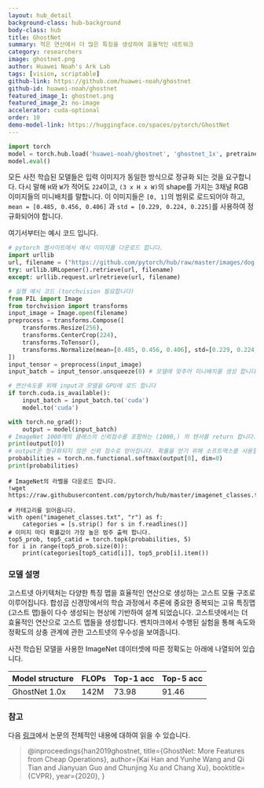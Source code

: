 ```yaml
---
layout: hub_detail
background-class: hub-background
body-class: hub
title: GhostNet
summary: 적은 연산에서 더 많은 특징을 생성하여 효율적인 네트워크
category: researchers
image: ghostnet.png
author: Huawei Noah's Ark Lab
tags: [vision, scriptable]
github-link: https://github.com/huawei-noah/ghostnet
github-id: huawei-noah/ghostnet
featured_image_1: ghostnet.png
featured_image_2: no-image
accelerator: cuda-optional
order: 10
demo-model-link: https://huggingface.co/spaces/pytorch/GhostNet
---
```


```python
import torch
model = torch.hub.load('huawei-noah/ghostnet', 'ghostnet_1x', pretrained=True)
model.eval()
```

모든 사전 학습된 모델들은 입력 이미지가 동일한 방식으로 정규화 되는 것을 요구합니다. 
다시 말해 `H`와 `W`가 적어도 `224`이고, `(3 x H x W)`의 shape를 가지는 3채널 RGB 이미지들의 미니배치를 말합니다.
이 이미지들은 `[0, 1]`의 범위로 로드되어야 하고, `mean = [0.485, 0.456, 0.406]`
과 `std = [0.229, 0.224, 0.225]`를 사용하여 정규화되어야 합니다.

여기서부터는 예시 코드 입니다.

```python
# pytorch 웹사이트에서 예시 이미지를 다운로드 합니다.
import urllib
url, filename = ("https://github.com/pytorch/hub/raw/master/images/dog.jpg", "dog.jpg")
try: urllib.URLopener().retrieve(url, filename)
except: urllib.request.urlretrieve(url, filename)
```

```python
# 실행 예시 코드 (torchvision 필요합니다)
from PIL import Image
from torchvision import transforms
input_image = Image.open(filename)
preprocess = transforms.Compose([
    transforms.Resize(256),
    transforms.CenterCrop(224),
    transforms.ToTensor(),
    transforms.Normalize(mean=[0.485, 0.456, 0.406], std=[0.229, 0.224, 0.225]),
])
input_tensor = preprocess(input_image)
input_batch = input_tensor.unsqueeze(0) # 모델에 맞추어 미니배치를 생성 합니다.

# 연산속도를 위해 input과 모델을 GPU에 로드 합니다
if torch.cuda.is_available():
    input_batch = input_batch.to('cuda')
    model.to('cuda')

with torch.no_grad():
    output = model(input_batch)
# ImageNet 1000개의 클래스의 신뢰점수를 포함하는 (1000,) 의 텐서를 return 합니다.
print(output[0])
# output은 정규화되지 않은 신뢰 점수로 얻어집니다. 확률을 얻기 위해 소프트맥스를 사용할 수 있습니다.
probabilities = torch.nn.functional.softmax(output[0], dim=0)
print(probabilities)
```

```
# ImageNet의 라벨을 다운로드 합니다.
!wget https://raw.githubusercontent.com/pytorch/hub/master/imagenet_classes.txt
```

```
# 카테고리를 읽어옵니다.
with open("imagenet_classes.txt", "r") as f:
    categories = [s.strip() for s in f.readlines()]
# 이미지 마다 확률값이 가장 높은 범주 출력 합니다.
top5_prob, top5_catid = torch.topk(probabilities, 5)
for i in range(top5_prob.size(0)):
    print(categories[top5_catid[i]], top5_prob[i].item())
```

### 모델 설명

고스트넷 아키텍처는 다양한 특징 맵을 효율적인 연산으로 생성하는 고스트 모듈 구조로 이루어집니다. 
합성곱 신경망에서의 학습 과정에서 추론에 중요한 중복되는 고유 특징맵(고스트 맵)들이 다수 생성되는 현상에 기반하여 설계 되었습니다. 고스트넷에서는 더 효율적인 연산으로 고스트 맵들을 생성합니다.
벤치마크에서 수행된 실험을 통해 속도와 정확도의 상충 관계에 관한 고스트넷의 우수성을 보여줍니다.

사전 학습된 모델을 사용한 ImageNet 데이터셋에 따른 정확도는 아래에 나열되어 있습니다.

| Model structure | FLOPs       | Top-1 acc   | Top-5 acc   |
| --------------- | ----------- | ----------- | ----------- |
|  GhostNet 1.0x  | 142M        | 73.98       | 91.46       |


### 참고

다음 [링크](https://arxiv.org/abs/1911.11907)에서 논문의 전체적인 내용에 대하여 읽을 수 있습니다.

>@inproceedings{han2019ghostnet,
>    title={GhostNet: More Features from Cheap Operations},
>    author={Kai Han and Yunhe Wang and Qi Tian and Jianyuan Guo and Chunjing Xu and Chang Xu},
>    booktitle={CVPR},
>    year={2020},
>}

